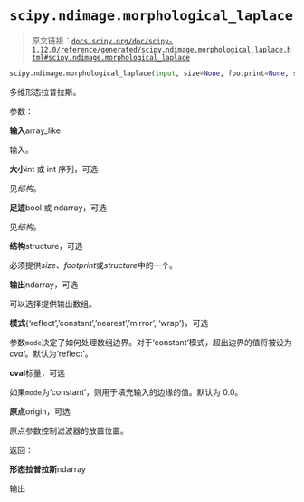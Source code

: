 # `scipy.ndimage.morphological_laplace`

> 原文链接：[`docs.scipy.org/doc/scipy-1.12.0/reference/generated/scipy.ndimage.morphological_laplace.html#scipy.ndimage.morphological_laplace`](https://docs.scipy.org/doc/scipy-1.12.0/reference/generated/scipy.ndimage.morphological_laplace.html#scipy.ndimage.morphological_laplace)

```py
scipy.ndimage.morphological_laplace(input, size=None, footprint=None, structure=None, output=None, mode='reflect', cval=0.0, origin=0)
```

多维形态拉普拉斯。

参数：

**输入**array_like

输入。

**大小**int 或 int 序列，可选

见*结构*。

**足迹**bool 或 ndarray，可选

见*结构*。

**结构**structure，可选

必须提供*size*、*footprint*或*structure*中的一个。

**输出**ndarray，可选

可以选择提供输出数组。

**模式**{‘reflect’,’constant’,’nearest’,’mirror’, ‘wrap’}，可选

参数`mode`决定了如何处理数组边界。对于‘constant’模式，超出边界的值将被设为*cval*。默认为‘reflect’。

**cval**标量，可选

如果`mode`为‘constant’，则用于填充输入的边缘的值。默认为 0.0。

**原点**origin，可选

原点参数控制滤波器的放置位置。

返回：

**形态拉普拉斯**ndarray

输出
